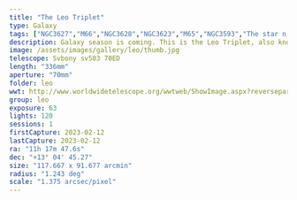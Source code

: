 ```yaml
---
title: "The Leo Triplet"
type: Galaxy
tags: ["NGC3627","M66","NGC3628","NGC3623","M65","NGC3593","The star n Leo","73 Leo"]
description: Galaxy season is coming. This is the Leo Triplet, also known as the M66 group, and includes M66, M67, and NGC3628. To the right edge is 'extra' galaxy NGC3593. This is a 336mm shot but I'll be zooming in over the coming clear nights. Happy Valentine's Day!
image: /assets/images/gallery/leo/thumb.jpg
telescope: Svbony sv503 70ED
length: "336mm"
aperture: "70mm"
folder: leo
wwt: http://www.worldwidetelescope.org/wwtweb/ShowImage.aspx?reverseparity=False&scale=1.375151&name=leo.jpg&imageurl=https://deepskyworkflows.com/assets/images/gallery/leo/elo.jpg&credits=Jeremy+Likness+at+DeepSkyWorkflows.com&creditsUrl=https://deepskyworkflows.com/&ra=169.046711&dec=12.959092&x=3621.5&y=1795.8&rotation=173.83&thumb=https://deepskyworkflows.com/assets/images/gallery/leo/thumb.jpg
group: leo
exposure: 63
lights: 120
sessions: 1
firstCapture: 2023-02-12 
lastCapture: 2023-02-12
ra: "11h 17m 47.6s"
dec: "+13° 04' 45.27"
size: "117.667 x 91.677 arcmin"
radius: "1.243 deg"
scale: "1.375 arcsec/pixel"
---
```

